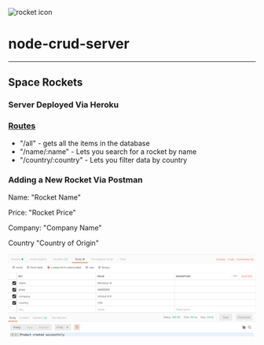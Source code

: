 ![rocket icon](http://www.myiconfinder.com/uploads/iconsets/256-256-2779fedb06c0abc979bca2fe196347dd-rocket.png "Rocket")
# node-crud-server 
---

## Space Rockets 

### Server Deployed Via Heroku

### [Routes](routes/product.route.js)

  * "/all" -  gets all the items in the database
  * "/name/:name" - Lets you search for a rocket by name
  * "/country/:country" - Lets you filter data by country

### Adding a New Rocket Via Postman

Name: "Rocket Name" 

Price: "Rocket Price"

Company: "Company Name"

Country "Country of Origin"

![Postman reference](img/postman.png)
